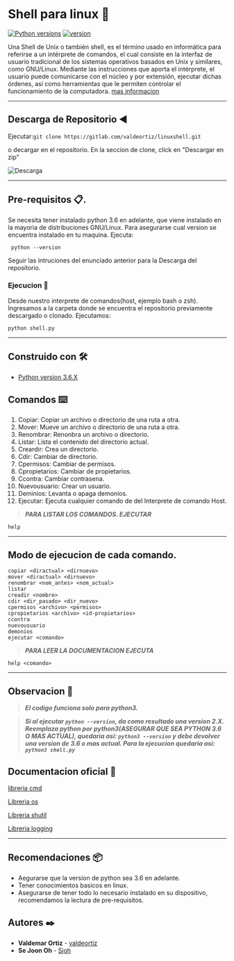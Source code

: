 # Shell para linux 🚀

[![Python versions](https://img.shields.io/badge/Python-%3Ev3.6-blue)](https://python.org/) [![version](https://img.shields.io/badge/Version-v1.0-blue)](https://gitlab.com/valdeortiz/linuxshell)

Una Shell de Unix o también shell, es el término usado en informática para referirse a un intérprete de comandos, el cual consiste en la interfaz de usuario tradicional de los sistemas operativos basados en Unix y similares, como GNU/Linux.
Mediante las instrucciones que aporta el intérprete, el usuario puede comunicarse con el núcleo y por extensión, ejecutar dichas órdenes, así como herramientas que le permiten controlar el funcionamiento de la computadora. 
[mas informacion](https://es.wikipedia.org/wiki/Shell_de_Unix)

*** 
## Descarga de Repositorio :arrow_backward:

Ejecutar:``` git clone https://gitlab.com/valdeortiz/linuxshell.git ```



o decargar en el repositorio. En la seccion de clone, click en "Descargar en zip"



![Descarga](https://i.imgur.com/3JZUE96.png)

***
## Pre-requisitos 📋.
Se necesita tener instalado python 3.6 en adelante, que viene instalado en la mayoria de distribuciones GNU/Linux. Para asegurarse cual version se encuentra instalado en tu maquina. Ejecuta:

     python --version

Seguir las intruciones del enunciado anterior para la Descarga del repositorio.


### Ejecucion 🔩
Desde nuestro interprete de comandos(host, ejemplo bash o zsh). Ingresamos a la carpeta donde se encuentra el repositorio previamente descargado o clonado. Ejecutamos:

    python shell.py

***

## Construido con 🛠️

- [Python version 3.6.X](https://www.python.org/ "Pagina oficial del lenguaje de programacion Python")


## Comandos ⌨️

1. Copiar: Copiar un archivo o directorio de una ruta a otra.
2. Mover: Mueve un archivo o directorio de una ruta a otra.
3. Renombrar: Renonbra un archivo o directorio.
4. Listar: Lista el contenido del directorio actual.
5. Creardir: Crea un directorio.
6. Cdir: Cambiar de directorio.
7. Cpermisos: Cambiar de permisos.
8. Cpropietarios: Cambiar de propietarios.
9. Ccontra: Cambiar contrasena.
10. Nuevousuario: Crear un usuario.
11. Deminios: Levanta o apaga demonios.
12. Ejecutar: Ejecuta cualquier comando de del Interprete de comando Host.


> ***PARA LISTAR LOS COMANDOS. EJECUTAR***

    help

---

## Modo de ejecucion de cada comando.
    copiar <diractual> <dirnuevo>    
    mover <diractual> <dirnuevo>
    renombrar <nom_antes> <nom_actual>
    listar 
    creadir <nombre>
    cdir <dir_pasado> <dir_nuevo>
    cpermisos <archivo> <permisos>
    cpropietarios <archivo> <id-propietarios>
    ccontra
    nuevousuario
    demonios
    ejecutar <comando>

> ***PARA LEER LA DOCUMENTACION EJECUTA***

    help <comando>

---

## Observacion 📢 

> ***El codigo funciona solo para python3.***

> ***Si al ejecutar `python --version`, da como resultado una version 2.X. Reemplaza python por python3(ASEGURAR QUE SEA PYTHON 3.6 O MAS ACTUAL), quedaria asi: `python3 --version` y debe devolver una version de 3.6 o mas actual. Para la ejecucion quedaria asi: `python3 shell.py`***


## Documentacion oficial 📄
[libreria cmd](https://docs.python.org/3/library/cmd.html "Construccion de un interprete de comandos")

[Libreria os](https://docs.python.org/3/library/os.html "Operaciones del s.o.")

[Libreria shutil](https://docs.python.org/3/library/shutil.html "Operaciones con archivos")

[Libreria logging](https://docs.python.org/3/library/logging.html#module-logging "Registros/Log")



***

## Recomendaciones 📦

- Aegurarse que la version de python sea 3.6 en adelante.
- Tener conocimientos basicos en linux.
- Asegurarse de tener todo lo necesario instalado en su dispositivo, recomendamos la lectura de pre-requisitos.

## Autores ✒️

* **Valdemar Ortiz** - [valdeortiz](https://github.com/valdeortiz)
* **Se Joon Oh** -  [Sjoh](https://gitlab.com/SJO)